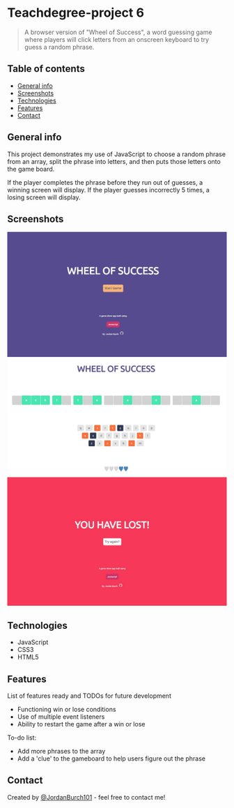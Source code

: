 # Teachdegree-project 6
> A browser version of "Wheel of Success", a word guessing game where players will click letters from an onscreen keyboard to try guess a random phrase.

## Table of contents
* [General info](#general-info)
* [Screenshots](#screenshots)
* [Technologies](#technologies)
* [Features](#features)
* [Contact](#contact)

## General info
This project demonstrates my use of JavaScript to choose a random phrase from an array, split the phrase into letters, and then puts those letters onto the game board.

If the player completes the phrase before they run out of guesses, a winning screen will display. If the player guesses incorrectly 5 times, a losing screen will display.

## Screenshots
![Example screenshot](images/Screenshot1.jpg)
![Example screenshot](images/Screenshot2.jpg)
![Example screenshot](images/Screenshot3.jpg)

## Technologies
* JavaScript
* CSS3
* HTML5

## Features
List of features ready and TODOs for future development
* Functioning win or lose conditions
* Use of multiple event listeners
* Ability to restart the game after a win or lose

To-do list:
* Add more phrases to the array
* Add a 'clue' to the gameboard to help users figure out the phrase

## Contact
Created by [@JordanBurch101](https://github.com/Jordanburch101) - feel free to contact me!
